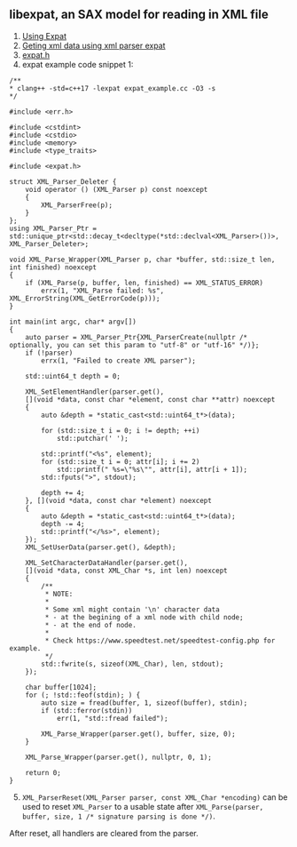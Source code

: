 ## libexpat, an SAX model for reading in XML file

 1. [Using Expat]
 2. [Geting xml data using xml parser expat]
 3. [expat.h]
 4. expat example code snippet 1:
 
 ```
 /**
 * clang++ -std=c++17 -lexpat expat_example.cc -O3 -s
 */
 
 #include <err.h>
 
 #include <cstdint>
 #include <cstdio>
 #include <memory>
 #include <type_traits>
 
 #include <expat.h>
 
 struct XML_Parser_Deleter {
     void operator () (XML_Parser p) const noexcept
     {
         XML_ParserFree(p);
     }
 };
 using XML_Parser_Ptr = std::unique_ptr<std::decay_t<decltype(*std::declval<XML_Parser>())>, XML_Parser_Deleter>;
 
 void XML_Parse_Wrapper(XML_Parser p, char *buffer, std::size_t len, int finished) noexcept
 {
     if (XML_Parse(p, buffer, len, finished) == XML_STATUS_ERROR)
         errx(1, "XML_Parse failed: %s", XML_ErrorString(XML_GetErrorCode(p)));
 }
 
 int main(int argc, char* argv[])
 {
     auto parser = XML_Parser_Ptr{XML_ParserCreate(nullptr /* optionally, you can set this param to "utf-8" or "utf-16" */)};
     if (!parser)
         errx(1, "Failed to create XML parser");
 
     std::uint64_t depth = 0;
 
     XML_SetElementHandler(parser.get(), 
     [](void *data, const char *element, const char **attr) noexcept
     {
         auto &depth = *static_cast<std::uint64_t*>(data);
 
         for (std::size_t i = 0; i != depth; ++i)
             std::putchar(' ');
 
         std::printf("<%s", element);
         for (std::size_t i = 0; attr[i]; i += 2)
             std::printf(" %s=\"%s\"", attr[i], attr[i + 1]);
         std::fputs(">", stdout);
 
         depth += 4;
     }, [](void *data, const char *element) noexcept
     {
         auto &depth = *static_cast<std::uint64_t*>(data);
         depth -= 4;
         std::printf("</%s>", element);
     });
     XML_SetUserData(parser.get(), &depth);
 
     XML_SetCharacterDataHandler(parser.get(), 
     [](void *data, const XML_Char *s, int len) noexcept
     {
         /**
          * NOTE:
          * 
          * Some xml might contain '\n' character data
          * - at the begining of a xml node with child node;
          * - at the end of node.
          * 
          * Check https://www.speedtest.net/speedtest-config.php for example.
          */
         std::fwrite(s, sizeof(XML_Char), len, stdout);
     });
 
     char buffer[1024];
     for (; !std::feof(stdin); ) {
         auto size = fread(buffer, 1, sizeof(buffer), stdin);
         if (std::ferror(stdin))
             err(1, "std::fread failed");
 
         XML_Parse_Wrapper(parser.get(), buffer, size, 0);
     }
 
     XML_Parse_Wrapper(parser.get(), nullptr, 0, 1);
 
     return 0;
 }
 ```
 5. `XML_ParserReset(XML_Parser parser, const XML_Char *encoding)` can be used to reset `XML_Parser`
 to a usable state after `XML_Parse(parser, buffer, size, 1 /* signature parsing is done */)`.
 
 After reset, all handlers are cleared from the parser.
 
[Using Expat]: https://www.xml.com/pub/a/1999/09/expat/index.html
[Geting xml data using xml parser expat]: https://stackoverflow.com/questions/609376/geting-xml-data-using-xml-parser-expat
[expat.h]: https://github.com/libexpat/libexpat/blob/master/expat/lib/expat.h

